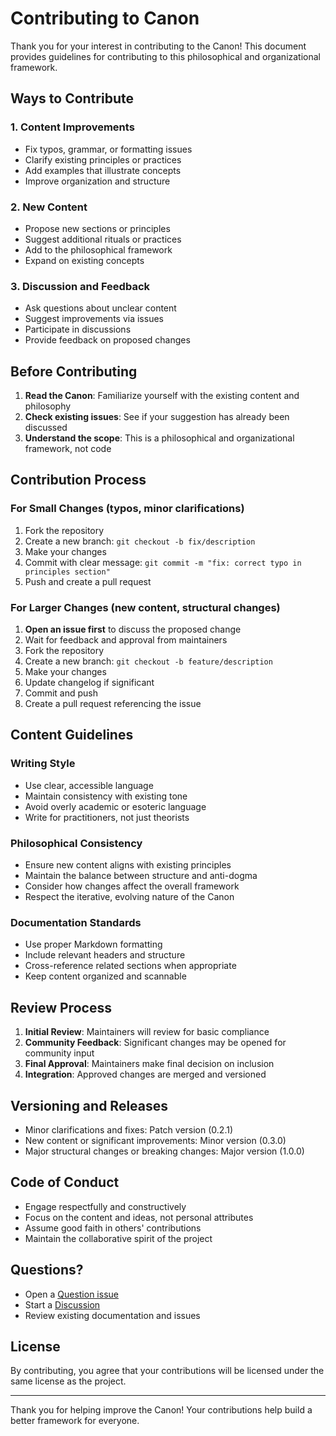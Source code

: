 # Contributing to Canon

Thank you for your interest in contributing to the Canon! This document provides guidelines for contributing to this philosophical and organizational framework.

## Ways to Contribute

### 1. Content Improvements
- Fix typos, grammar, or formatting issues
- Clarify existing principles or practices
- Add examples that illustrate concepts
- Improve organization and structure

### 2. New Content
- Propose new sections or principles
- Suggest additional rituals or practices
- Add to the philosophical framework
- Expand on existing concepts

### 3. Discussion and Feedback
- Ask questions about unclear content
- Suggest improvements via issues
- Participate in discussions
- Provide feedback on proposed changes

## Before Contributing

1. **Read the Canon**: Familiarize yourself with the existing content and philosophy
2. **Check existing issues**: See if your suggestion has already been discussed
3. **Understand the scope**: This is a philosophical and organizational framework, not code

## Contribution Process

### For Small Changes (typos, minor clarifications)
1. Fork the repository
2. Create a new branch: `git checkout -b fix/description`
3. Make your changes
4. Commit with clear message: `git commit -m "fix: correct typo in principles section"`
5. Push and create a pull request

### For Larger Changes (new content, structural changes)
1. **Open an issue first** to discuss the proposed change
2. Wait for feedback and approval from maintainers
3. Fork the repository
4. Create a new branch: `git checkout -b feature/description`
5. Make your changes
6. Update changelog if significant
7. Commit and push
8. Create a pull request referencing the issue

## Content Guidelines

### Writing Style
- Use clear, accessible language
- Maintain consistency with existing tone
- Avoid overly academic or esoteric language
- Write for practitioners, not just theorists

### Philosophical Consistency
- Ensure new content aligns with existing principles
- Maintain the balance between structure and anti-dogma
- Consider how changes affect the overall framework
- Respect the iterative, evolving nature of the Canon

### Documentation Standards
- Use proper Markdown formatting
- Include relevant headers and structure
- Cross-reference related sections when appropriate
- Keep content organized and scannable

## Review Process

1. **Initial Review**: Maintainers will review for basic compliance
2. **Community Feedback**: Significant changes may be opened for community input
3. **Final Approval**: Maintainers make final decision on inclusion
4. **Integration**: Approved changes are merged and versioned

## Versioning and Releases

- Minor clarifications and fixes: Patch version (0.2.1)
- New content or significant improvements: Minor version (0.3.0)  
- Major structural changes or breaking changes: Major version (1.0.0)

## Code of Conduct

- Engage respectfully and constructively
- Focus on the content and ideas, not personal attributes
- Assume good faith in others' contributions
- Maintain the collaborative spirit of the project

## Questions?

- Open a [Question issue](https://github.com/FauxCue/Canon/issues/new/choose)
- Start a [Discussion](https://github.com/FauxCue/Canon/discussions)
- Review existing documentation and issues

## License

By contributing, you agree that your contributions will be licensed under the same license as the project.

---

Thank you for helping improve the Canon! Your contributions help build a better framework for everyone.